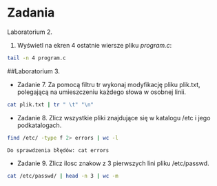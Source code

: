 # Zadania

Laboratorium 2.

1. Wyświetl na ekren 4 ostatnie wiersze pliku *program.c*:

```sh
tail -n 4 program.c
```

##Laboratorium 3.


* Zadanie 7. Za pomocą filtru tr wykonaj modyfikację pliku plik.txt, polegającą na umieszczeniu każdego słowa w osobnej linii.

 ```sh
cat plik.txt | tr " \t" "\n"
```

* Zadanie 8. Zlicz wszystkie pliki znajdujące się w katalogu /etc i jego podkatalogach.

 ```sh
find /etc/ -type f 2> errors | wc -l
 ```
 ```sh
Do sprawdzenia błędów: cat errors
 ```

* Zadanie 9. Zlicz ilosc znakow z 3 pierwszych lini pliku /etc/passwd.

 ```sh
cat /etc/passwd/ | head -n 3 | wc -m
```